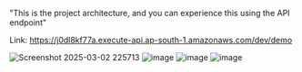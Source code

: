 "This is the project architecture, and you can experience this using the API endpoint" 

Link: https://j0dl8kf77a.execute-api.ap-south-1.amazonaws.com/dev/demo

![Screenshot 2025-03-02 225713](https://github.com/user-attachments/assets/05f7aa05-354b-4df0-9e98-048f85a76e3a)
![image](https://github.com/user-attachments/assets/451928d9-2f8d-4599-8f5a-02b42f778f17)
![image](https://github.com/user-attachments/assets/33d06c9e-18ae-423d-a359-03a0baa7aa48)
![image](https://github.com/user-attachments/assets/c00e7507-8a13-4418-aac1-8c27d4ed1e8e)

